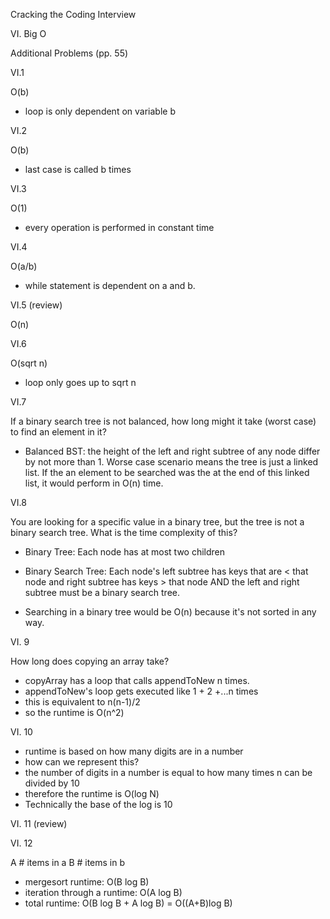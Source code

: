 Cracking the Coding Interview

VI. Big O

Additional Problems (pp. 55)

VI.1

O(b)

- loop is only dependent on variable b

VI.2

O(b)

- last case is called b times

VI.3

O(1)

- every operation is performed in constant time

VI.4

O(a/b)

- while statement is dependent on a and b.

VI.5 (review)

O(n)

VI.6

O(sqrt n)

- loop only goes up to sqrt n

VI.7 

If a binary search tree is not balanced, how long might it take (worst case) to find an element in it?

- Balanced BST: the height of the left and right subtree of any node differ by not more than 1. Worse case scenario means the tree is just a linked list. If the an element to be searched was the at the end of this linked list, it would perform in O(n) time.

VI.8

You are looking for a specific value in a binary tree, but the tree is not a binary search tree. What is the time complexity of this?

- Binary Tree: Each node has at most two children

- Binary Search Tree: Each node's left subtree has keys that are < that node and right subtree has keys > that node AND the left and right subtree must be a binary search tree.

- Searching in a binary tree would be O(n) because it's not sorted in any way.

VI. 9

How long does copying an array take?

- copyArray has a loop that calls appendToNew n times.
- appendToNew's loop gets executed like 1 + 2 +...n times
- this is equivalent to n(n-1)/2
- so the runtime is O(n^2)

VI. 10

- runtime is based on how many digits are in a number
- how can we represent this?
- the number of digits in a number is equal to how many times n can be divided by 10
- therefore the runtime is O(log N)
- Technically the base of the log is 10

VI. 11 (review)

VI. 12

A # items in a
B # items in b

- mergesort runtime: O(B log B)
- iteration through a runtime: O(A log B)
- total runtime: O(B log B + A log B) = O((A+B)log B)